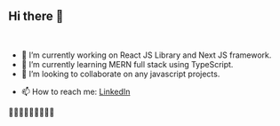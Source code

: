 ## Hi there 👋

<br/>

- 🔭 I’m currently working on React JS Library and Next JS framework.
- 🌱 I’m currently learning MERN full stack using TypeScript.
- 👯 I’m looking to collaborate on any javascript projects.
<!-- - 🤔 I’m looking for help with ...
- 💬 Ask me about ... -->
- 📫 How to reach me:  [LinkedIn](https://www.linkedin.com/in/avee-ad/)

🤘🤘🤘🤘🤘🤘🤘🤘🤘
<!-- - 😄 Pronouns: ... -->
<!-- - ⚡ Fun fact: ... -->


<!-- 📫 How to reach me: [Github Page](https://aveead.github.io/avee) -->

<!--
**AveeAd/AveeAd** is a ✨ _special_ ✨ repository because its `README.md` (this file) appears on your GitHub profile.

Here are some ideas to get you started:

- 🔭 I’m currently working on ...
- 🌱 I’m currently learning ...
- 👯 I’m looking to collaborate on ...
- 🤔 I’m looking for help with ...
- 💬 Ask me about ...
- 📫 How to reach me: ...
- 😄 Pronouns: ...
- ⚡ Fun fact: ...
-->

